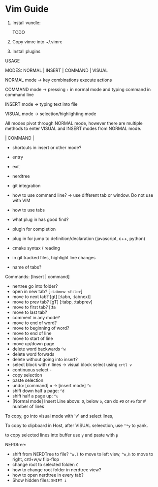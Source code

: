 # Vim Guide

1. Install vundle:

    TODO

2. Copy vimrc into ~/.vimrc

3. Install plugins

USAGE

MODES: NORMAL | INSERT | COMMAND | VISUAL

NORMAL mode -> key combinations execute actions

COMMAND mode -> pressing `:` in normal mode and typing command in command line

INSERT mode -> typing text into file

VISUAL mode -> selection/highlighting mode

All modes pivot through NORMAL mode, however there are multiple methods to enter VISUAL and INSERT modes from NORMAL mode.

| COMMAND | 

- shortcuts in insert or other mode?
- entry
- exit
- nerdtree
- git integration
- how to use command line? -> use different tab or window. Do not use with VIM
- how to use tabs
- what plug in has good find?
- plugin for completion
- plug in for jump to definition/declaration (javascript, c++, python)
- cmake syntax / reading


- in git tracked files, highlight line changes
- name of tabs?

Commands: [Insert | command]
- nertree go into folder?
- open in new tab? [`:tabnew <file>`]
- move to next tab? [gt] [:tabn, :tabnext]
- move to prev tab? [gT] [:tabp, :tabprev]
- move to first tab? [:ta
- move to last tab?
- comment in any mode?
- move to end of word?
- move to beginning of word?
- move to end of line
- move to start of line
- move up/down page
- delete word backwards `^w`
- delete word forwads
- delete without going into insert?
- select block with n lines -> visual block select using `crtl v`
- continuous select -
- copy selection
- paste selection
- undo: [command] `u` -> [insert mode] `^u`
- shift down half a page: `^d`
- shift half a page up: `^u`
- [Normal mode] Insert Line above: `O`, below `o`, can do `#O` or `#o` for # number of lines

To copy, go into visual mode with 'v' and select lines,

To copy to clipboard in Host, after VISUAL seleection, use `"*y` to yank.

to copy selected lines into buffer use `y` and paste with `p`


NERDtree:
- shift from NERDTree to file? `^w,l` to move to left view, `^w,h` to move to right, crtl+w,w flip-flop
- change root to selected folder: `C`
- how to change root folder in nerdtree view?
- how to open nerdtree in every tab?
- Show hidden files: `SHIFT i`


